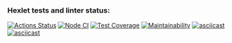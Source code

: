 ### Hexlet tests and linter status:
[![Actions Status](https://github.com/yarikus23/frontend-project-lvl2/workflows/hexlet-check/badge.svg)](https://github.com/yarikus23/frontend-project-lvl2/actions)
[![Node CI](https://github.com/yarikus23/frontend-project-lvl2/actions/workflows/nodejs.yml/badge.svg)](https://github.com/yarikus23/frontend-project-lvl2/actions/workflows/nodejs.yml)
[![Test Coverage](https://api.codeclimate.com/v1/badges/ceef1f9979684e9aeb1b/test_coverage)](https://codeclimate.com/github/yarikus23/frontend-project-lvl2/test_coverage)
[![Maintainability](https://api.codeclimate.com/v1/badges/ceef1f9979684e9aeb1b/maintainability)](https://codeclimate.com/github/yarikus23/frontend-project-lvl2/maintainability)
[![asciicast](https://asciinema.org/a/Z77drq6nMqVnJIYZHvPPcW4H1.svg)](https://asciinema.org/a/Z77drq6nMqVnJIYZHvPPcW4H1)
[![asciicast](https://asciinema.org/a/NmUKlssx0B0VVnZThLFuRRAs7.svg)](https://asciinema.org/a/NmUKlssx0B0VVnZThLFuRRAs7)
